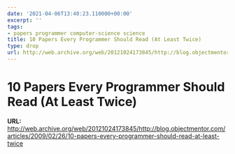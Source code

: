 ```yaml
---
date: '2021-04-06T13:40:23.110000+00:00'
excerpt: ''
tags:
- papers programmer computer-science science
title: 10 Papers Every Programmer Should Read (At Least Twice)
type: drop
url: http://web.archive.org/web/20121024173845/http://blog.objectmentor.com/articles/2009/02/26/10-papers-every-programmer-should-read-at-least-twice
---
```


# 10 Papers Every Programmer Should Read (At Least Twice)

**URL:** http://web.archive.org/web/20121024173845/http://blog.objectmentor.com/articles/2009/02/26/10-papers-every-programmer-should-read-at-least-twice
